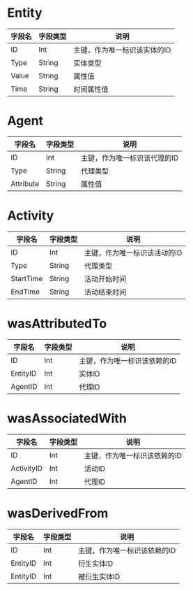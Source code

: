 # Entity
字段名 | 字段类型 |  说明
-|-|-
ID | Int | 主键，作为唯一标识该实体的ID |
Type | String | 实体类型 |
Value | String | 属性值 |
Time | String | 时间属性值 |

# Agent
字段名 | 字段类型 |  说明
-|-|-
ID | Int | 主键，作为唯一标识该代理的ID |
Type | String | 代理类型 |
Attribute | String | 属性值 |

# Activity
字段名 | 字段类型 |  说明
-|-|-
ID | Int | 主键，作为唯一标识该活动的ID |
Type | String | 代理类型 |
StartTime | String | 活动开始时间 |
EndTime | String | 活动结束时间 |

# wasAttributedTo
字段名 | 字段类型 |  说明
-|-|-
ID | Int | 主键，作为唯一标识该依赖的ID |
EntityID | Int | 实体ID |
AgentID | Int | 代理ID |

# wasAssociatedWith
字段名 | 字段类型 |  说明
-|-|-
ID | Int | 主键，作为唯一标识该依赖的ID |
ActivityID | Int | 活动ID |
AgentID | Int | 代理ID |

# wasDerivedFrom
字段名 | 字段类型 |  说明
-|-|-
ID | Int | 主键，作为唯一标识该依赖的ID |
EntityID | Int | 衍生实体ID |
EntityID | Int | 被衍生实体ID |
